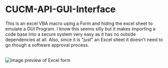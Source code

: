 # CUCM-API-GUI-Interface
This is an excel VBA macro using a Form and hiding the excel sheet to emulate a GUI Program. I know this seems silly but it makes importing a code base into a secure system very easy as it has no outside dependencies at all. Also, since it is "just" an Excel sheet it doesn't need to go though a software approval process.
<br>
<br>

![Image preview of Excel form](https://imgur.com/a/z9t2a1R)

